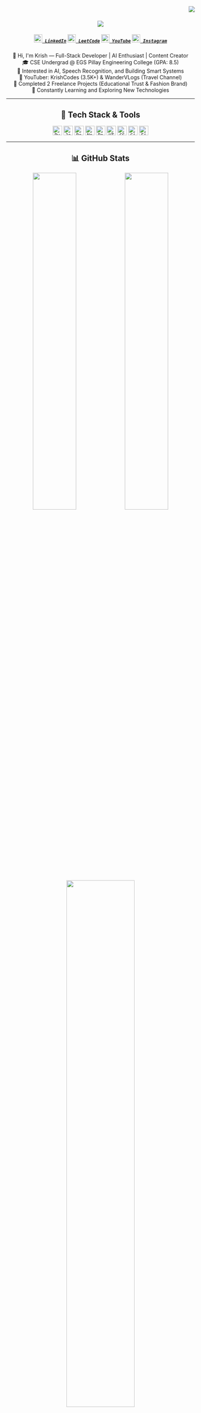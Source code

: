 <img align="right" src="https://visitor-badge.laobi.icu/badge?page_id=Krishnarajan7">

<h1 align="center">
  <a href="https://git.io/typing-svg">
    <img src="https://readme-typing-svg.herokuapp.com/?lines=Hello,+There!+👋;This+is+Krishnarajan....;Nice+to+meet+you!&center=true&size=30">
  </a>
</h1>

<h5 align="center">
  <code><a href="https://www.linkedin.com/in/krishnarajan007" title="LinkedIn Profile"><img width="22" src="https://cdn.jsdelivr.net/npm/simple-icons@v4/icons/linkedin.svg"> LinkedIn</a></code>
  <code><a href="https://leetcode.com/krish_coder007/" title="LeetCode Profile"><img width="22" src="https://cdn.jsdelivr.net/npm/simple-icons@v4/icons/leetcode.svg"> LeetCode</a></code>
  <code><a href="https://youtube.com/@krishcodes-io" title="YouTube Channel"><img width="22" src="https://cdn.jsdelivr.net/npm/simple-icons@v4/icons/youtube.svg"> YouTube</a></code>
  <code><a href="https://www.instagram.com/_.krish.irizz" title="Instagram Profile"><img width="22" src="https://cdn.jsdelivr.net/npm/simple-icons@v4/icons/instagram.svg"> Instagram</a></code>
</h5>

<p align="center">
  👋 Hi, I'm Krish — Full-Stack Developer | AI Enthusiast | Content Creator <br>
  🎓 CSE Undergrad @ EGS Pillay Engineering College (GPA: 8.5) <br>
  🧠 Interested in AI, Speech Recognition, and Building Smart Systems <br>
  🎥 YouTuber: KrishCodes (3.5K+) & WanderVLogs (Travel Channel) <br>
  💼 Completed 2 Freelance Projects (Educational Trust & Fashion Brand) <br>
  🧩 Constantly Learning and Exploring New Technologies
</p>

---

<h2 align="center">🚀 Tech Stack & Tools</h2>
<p align="center">
  <code><img title="Python" height="25" src="https://cdn.jsdelivr.net/npm/simple-icons@v4/icons/python.svg"></code>
  <code><img title="JavaScript" height="25" src="https://cdn.jsdelivr.net/npm/simple-icons@v4/icons/javascript.svg"></code>
  <code><img title="React" height="25" src="https://cdn.jsdelivr.net/npm/simple-icons@v4/icons/react.svg"></code>
  <code><img title="Node.js" height="25" src="https://cdn.jsdelivr.net/npm/simple-icons@v4/icons/node-dot-js.svg"></code>
  <code><img title="PostgreSQL" height="25" src="https://cdn.jsdelivr.net/npm/simple-icons@v4/icons/postgresql.svg"></code>
  <code><img title="HTML5" height="25" src="https://cdn.jsdelivr.net/npm/simple-icons@v4/icons/html5.svg"></code>
  <code><img title="CSS3" height="25" src="https://cdn.jsdelivr.net/npm/simple-icons@v4/icons/css3.svg"></code>
  <code><img title="GitHub" height="25" src="https://cdn.jsdelivr.net/npm/simple-icons@v4/icons/github.svg"></code>
  <code><img title="Figma" height="25" src="https://cdn.jsdelivr.net/npm/simple-icons@v4/icons/figma.svg"></code>
</p>

---

<h2 align="center">📊 GitHub Stats</h2>
<p align="center">
  <img width="48%" src="https://github-readme-streak-stats.herokuapp.com/?user=Krishnarajan7&theme=radical" />
  <img width="48%" src="https://github-readme-stats.vercel.app/api?username=Krishnarajan7&show_icons=true&theme=radical" />
</p>
<p align="center">
  <img width="60%" src="https://github-readme-stats.vercel.app/api/top-langs/?username=Krishnarajan7&layout=compact&theme=radical" />
</p>
<p align="center">
  <img src="https://github-readme-activity-graph.vercel.app/graph?username=Krishnarajan7&theme=react-dark&bg_color=20232a&hide_border=true" width="100%" />
</p>

---

<h2 align="center">📌 Featured Projects</h2>
<div align="center">
  <a href="https://github.com/Krishnarajan7/EduVerse" title="EduVerse">
    <img height="120" src="https://github-readme-stats.vercel.app/api/pin/?username=Krishnarajan7&repo=EduVerse&theme=react&border_color=61dafb&border_radius=10">
  </a>
  <a href="https://github.com/Krishnarajan7/Krish-Portfolio" title="Krish Portfolio">
    <img height="120" src="https://github-readme-stats.vercel.app/api/pin/?username=Krishnarajan7&repo=Krish-Portfolio&theme=react&border_color=61dafb&border_radius=10">
  </a>
</div>

<h4 align="center">
  <a href="https://github.com/Krishnarajan7?tab=repositories">🔍 Explore More Projects</a>
</h4>

---

<p align="center">
  ⚡ Fun Fact: I’m a huge fan of MS Dhoni! 🏏🔥 <br>
  📫 Reach Me: <a href="mailto:krishh.v777@gmail.com">krishh.v777@gmail.com</a>
</p>




